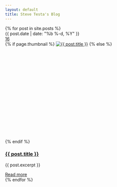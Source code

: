 ```yaml
---
layout: default
title: Steve Testa's Blog
---
```

<div class="section blog-posts-wrapper">
    <div class="container">
        <div class="row">
            {% for post in site.posts %}
            <div class="col-md-4 col-sm-6">
                <div class="blog-post">
					<div class="post-info">
						<div class="post-date">
							<div class="date">{{ post.date | date: "%b %-d, %Y" }}</div>
						</div>
						<div class="post-comments-count">
							<a href="#" title="Show Comments"><i class="glyphicon glyphicon-comment icon-white"></i>16</a>
						</div>
					</div>
                    {% if page.thumbnail %}
					<a href="{{ post.url | prepend: site.url }}"><img data-original="http://fpoimg.com/440x270" src="http://fpoimg.com/440x270" class="post-image lazy" alt="{{ post.title }}"></a>
                    {% else %}
                    <div class="randomPurple" style="width:400px;height:300px;">&nbsp;</div>
                    {% endif %}
					<div class="post-title">
						<h3><a href="{{ post.url | prepend: site.url }}">{{ post.title }}</a></h3>
					</div>
					<div class="post-summary">
						<p>{{ post.excerpt }}</p>
					</div>
					<div class="post-more">
						<a href="{{ post.url | prepend: site.url }}">Read more</a>
					</div>
				</div>
            </div>
            {% endfor %}
        </div>
    </div>
</div>

<!--<p class="rss-subscribe">subscribe <a href="{{ "/feed.xml" | prepend: site.url }}">via RSS</a></p>-->